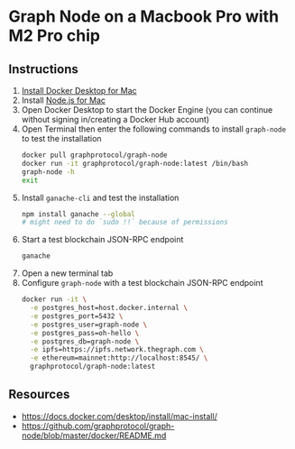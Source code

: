 # Graph Node on a Macbook Pro with M2 Pro chip
## Instructions
1. [Install Docker Desktop for Mac](https://docs.docker.com/desktop/install/mac-install/)
1. Install [Node.js for Mac](https://nodejs.org/en/download)
1. Open Docker Desktop to start the Docker Engine (you can continue without signing in/creating a Docker Hub account)
1. Open Terminal then enter the following commands to install `graph-node` to test the installation
    ``` bash
    docker pull graphprotocol/graph-node
    docker run -it graphprotocol/graph-node:latest /bin/bash
    graph-node -h
    exit
    ```
1. Install `ganache-cli` and test the installation
   ``` bash
   npm install ganache --global
   # might need to do `sudo !!` because of permissions
   ```
1. Start a test blockchain JSON-RPC endpoint
   ``` bash
   ganache
   ```
1. Open a new terminal tab
1. Configure `graph-node` with a test blockchain JSON-RPC endpoint
    ``` bash
    docker run -it \
      -e postgres_host=host.docker.internal \
      -e postgres_port=5432 \
      -e postgres_user=graph-node \
      -e postgres_pass=oh-hello \
      -e postgres_db=graph-node \
      -e ipfs=https://ipfs.network.thegraph.com \
      -e ethereum=mainnet:http://localhost:8545/ \
      graphprotocol/graph-node:latest
    ```
    
## Resources
* https://docs.docker.com/desktop/install/mac-install/
* https://github.com/graphprotocol/graph-node/blob/master/docker/README.md
